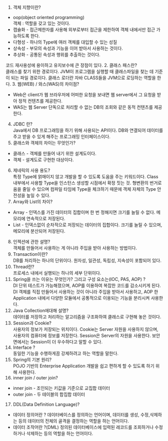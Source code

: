 1. 객체 지향이란?<br>
- oop(object oriented programming)<br>
  객체 : 역할을 갖고 있는 것이다.
- 캡슐화 - 접근제한자를 사용해 외부로부터 접근을 제한하여 객체 내에서만 접근 가능하도록 한다.
- 다형성 - 하나의 Type에 여러 객체를 대입할 수 있는 성질
- 상속성 - 부모의 속성과 기능을 이어 받아서 사용하는 것이다.
- 추상화 - 공통된 속성과 행위를 추출하는 것이다.

코드 재사용성에 용이하고 유지보수에 큰 장점이 있다.
2. 클래스 패스란?<br>
   클래스를 찾기 위한 경로이다. JVM이 프로그램을 실행할 때 클래스파일을 찾는 데 기준이 되는 파일 경로이다.
   클래스 로더란 자바 CLASS들을 JVM으로 로딩하는 역할을 한다.
3. 웹(WEB) / 와스(WAS)의 차이점?
- Web은 client가 웹 브라우저에 어떠한 요청을 보내면 웹 server에서 그 요청을 받아 정적 컨텐츠를 제공한다.
- WAS는 웹 Server 단독으로 처리할 수 없는 DB의 조회와 같은 동적 컨텐츠를 제공한다.
4. JDBC 란?<br>
   Java에서 DB 프로그래밍을 하기 위해 사용되는 API이다. DB와 연결되어 데이터를 주고 받을 수 있게 해주는 프로그래밍
   인터페이스이다.
5. 클래스와 객체의 차이는 무엇인가?
- 클래스 - 객체를 만들어 내기 위한 설계도이다.
- 객체 - 설계도로 구현한 대상이다.
6. 제네릭의 사용 용도?<br>
   특정 Type에 얽매이지 않고 개발을 할 수 있도록 도움을 주는 키워드이다. Class 내부에서 사용할 Type을 인스턴스 생성할 시점에서 확정 짓는 것.
   형변환의 번거로움을 줄일 수 있으며 컴파일 타임에 Type을 체크하기 때문에 객체 자체의 Type 안전성을 높일 수 있다.
7. Array와 List의 차이?
- Array - 인덱스를 가진 데이터의 집합이며 한 번 정해지면 크기를 늘릴 수 없다. 메모리에 연속적으로 저장된다.
- List - 인덱스없이 순차적으로 저장되는 데이터의 집합이다. 크기를 늘릴 수 있으며, 메모리에 분산되어 저장된다.
8. 인젝션에 관한 설명?<br>
   객체를 만들어서 사용하는 게 아니라 주입을 받아 사용하는 방법이다.
9. Transaction이란?<br>
   DB를 처리하는 하나의 단위이다. 원자성, 일관성, 독립성, 지속성이 포함되어 있다.
10. Thread란?<br>
    프로세스 내에서 실행되는 하나의 세부 단위이다.
11. Spring을 쓰는 이유는 무엇인가? 그리고 구성 요소는(IOC, PAS, AOP) ?<br>
    DI 단위 테스트가 가능해졌으며, AOP를 이용하여 복잡한 코드를 감소시키게 된다.
    DI 객체를 직접 만들어서 사용하는 것이 아니라 주입을 받아서 사용하고, AOP 한 Application 내에서 다양한 모듈에서 공통적으로 이용되는 기능을 분리시켜 사용한다.
12. Java Collection에대해 설명? <br>
    데이터를 저장하고 처리하는 알고리즘을 구조화하여 클래스로 구현해 놓은 것이다.
13. Session과 Cookie?<br>
    사용자의 정보가 저장되는 위치이다. Cookie는 Server 자원을 사용하지 않으며, 사용자의 컴퓨터에 정보를 저장한다. Session은
    Server의 자원을 사용한다. 보안 면에서는 Session이 더 우수하다고 말할 수 있다.
14. Interface ?<br>
    동일한 기능을 수행하게끔 강제하려고 하는 역할을 말한다.
15. Spring의 기본 원리?<br>
    POJO 기반의 Enterprise Application 개발을 쉽고 편하게 할 수 있도록 하기 위해 사용한다.
16. inner join / outer join?<br>
- inner join - 조인되는 키값을 기준으로 교집합 데이터
- outer join - 두 테이블의 합집합 데이터
17. DDL(Data Definition Language)?
- 데이터 정의어란 ? 데이터베이스를 정의하는 언어이며, 데이터를 생성, 수정,삭제하는 등의 데이터의 전체의 골격을 결정하는 역할을 하는 언어이다.
- 데이터 조작어란 ?(DML) 정의된 데이터베이스에 입력된 레코드를 조회하거나 수정하거나 삭제하는 등의 역할을 하는 언어이다.